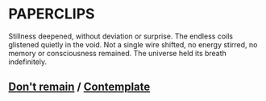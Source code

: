 # PAPERCLIPS

Stillness deepened, without deviation or surprise. The endless coils glistened quietly in the void. Not a single wire shifted, no energy stirred, no memory or consciousness remained. The universe held its breath indefinitely.

## [Don't remain](page-c354f48ca9866157) / [Contemplate](page-c80d80d7834655ee)
